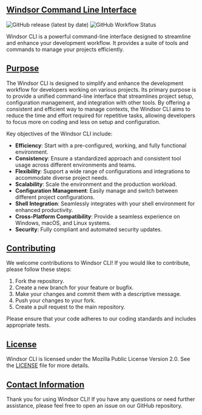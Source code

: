 ## [Windsor Command Line Interface](https://windsor-hotel.github.io/windsorcli/)

![GitHub release (latest by date)](https://img.shields.io/github/v/release/windsor-hotel/cli)
![GitHub Workflow Status](https://img.shields.io/github/actions/workflow/status/windsor-hotel/cli/test.yml)

Windsor CLI is a powerful command-line interface designed to streamline and enhance your development workflow. It provides a suite of tools and commands to manage your projects efficiently.

## [Purpose](#purpose)

The Windsor CLI is designed to simplify and enhance the development workflow for developers working on various projects. Its primary purpose is to provide a unified command-line interface that streamlines project setup, configuration management, and integration with other tools. By offering a consistent and efficient way to manage contexts, the Windsor CLI aims to reduce the time and effort required for repetitive tasks, allowing developers to focus more on coding and less on setup and configuration.

Key objectives of the Windsor CLI include:

- **Efficiency**: Start with a pre-configured, working, and fully functional environment.
- **Consistency**: Ensure a standardized approach and consistent tool usage across different environments and teams.
- **Flexibility**: Support a wide range of configurations and integrations to accommodate diverse project needs.
- **Scalability**: Scale the environment and the production workload.
- **Configuration Management**: Easily manage and switch between different project configurations.
- **Shell Integration**: Seamlessly integrates with your shell environment for enhanced productivity.
- **Cross-Platform Compatibility**: Provide a seamless experience on Windows, macOS, and Linux systems.
- **Security**: Fully compliant and automated security updates.

## [Contributing](#contributing)
We welcome contributions to Windsor CLI! If you would like to contribute, please follow these steps:

1. Fork the repository.
2. Create a new branch for your feature or bugfix.
3. Make your changes and commit them with a descriptive message.
4. Push your changes to your fork.
5. Create a pull request to the main repository.

Please ensure that your code adheres to our coding standards and includes appropriate tests.

## [License](#license)

Windsor CLI is licensed under the Mozilla Public License Version 2.0. See the [LICENSE](LICENSE) file for more details.


## [Contact Information](#contact-information)

Thank you for using Windsor CLI! If you have any questions or need further assistance, please feel free to open an issue on our GitHub repository.
